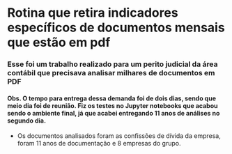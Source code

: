 # Rotina que retira indicadores específicos de documentos mensais que estão em pdf
### Esse foi um trabalho realizado para um perito judicial da área contábil que precisava analisar milhares de documentos em PDF
#### Obs. O tempo para entrega dessa demanda foi de dois dias, sendo que meio dia foi de reunião. Fiz os testes no Jupyter notebooks que acabou sendo o ambiente final, já que acabei entregando 11 anos de análises no segundo dia. 

* Os documentos analisados foram as confissões de dívida da empresa, foram 11 anos de documentação e 8 empresas do grupo.
